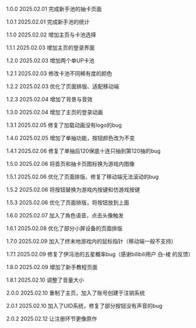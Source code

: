 1.0.0 2025.02.01 完成新手池的抽卡页面

1.0.1 2025.02.01 完成新手池的统计

1.1.0 2025.02.02 增加主页与卡池选择

1.1.1 2025.02.03 增加主页的登录界面

1.2.0 2025.02.03 增加两个单UP卡池

1.2.1 2025.02.03 修改卡池不同稀有度的颜色

1.2.2 2025.02.03 优化了页面排版、适配移动端

1.2.3 2025.02.04 增加了背景与音效

1.3.0 2025.02.04 增加了主页的登录动画

1.3.1 2025.02.05 修复了加载动画没有logo的bug

1.4.0 2025.02.05 增加了单抽功能，按钮颜色改为不变

1.4.1 2025.02.06 修复了单抽后120保底十连只抽到第120抽的bug

1.5.0 2025.02.06 将首页和抽卡页图标换为游戏内图像

1.5.1 2025.02.06 优化了页面排版、修复了移动端无法滚动的bug

1.5.2 2025.02.06 将按钮替换为游戏内按键和仿游戏按键

1.5.3 2025.02.06 优化了页面排版，将按钮放到上面

1.6.0 2025.02.07 加入了角色语音，点击头像触发

1.6.1 2025.02.08 优化了部分小屏设备的页面排版

1.7.0 2025.02.09 加入了终末地游戏内的鼠标指针（移动端一般不支持）

1.7.1 2025.02.09 修复了伊冯池的五星概率bug（感谢bilibili用户 白-棱 的反馈）

1.8.0 2025.02.09 增加了新手教程页面

1.8.1 2025.02.10 调整了音量大小

2.0.0 2025.02.10 重制了主页，加入了账号创建于注销系统

2.0.1 2025.02.10 加入了UID系统，修复了部分按钮没有声音的bug

2.0.2 2025.02.12 让注册环节更像原作
